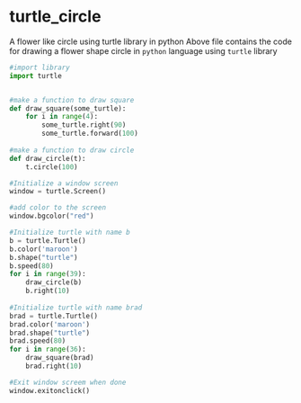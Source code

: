 # turtle_circle
A flower like circle using turtle library in python
Above file contains the code for drawing a flower shape circle in `python` language using `turtle` library  
```python
#import library
import turtle


#make a function to draw square
def draw_square(some_turtle):
    for i in range(4):
        some_turtle.right(90)
        some_turtle.forward(100)
        
#make a function to draw circle 
def draw_circle(t):
    t.circle(100)

#Initialize a window screen 
window = turtle.Screen()

#add color to the screen 
window.bgcolor("red")

#Initialize turtle with name b
b = turtle.Turtle()
b.color('maroon')
b.shape("turtle")
b.speed(80)
for i in range(39):
    draw_circle(b)
    b.right(10)
    
#Initialize turtle with name brad
brad = turtle.Turtle()
brad.color('maroon')
brad.shape("turtle")
brad.speed(80)
for i in range(36):
    draw_square(brad)
    brad.right(10)

#Exit window screem when done 
window.exitonclick()

```
